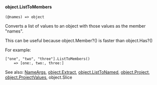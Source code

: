 #### object.ListToMembers

``` suneido
(@names) => object
```

Converts a list of values to an object with those values as the member "names".

This can be useful because object.Member?() is faster than object.Has?()

For example:

``` suneido
["one", "two", "three"].ListToMembers()
    => [one:, two:, three:]
```


See also:
[NameArgs](<../NameArgs.md>),
[object.Extract](<object.Extract.md>),
[object.ListToNamed](<object.ListToNamed.md>),
[object.Project](<object.Project.md>),
[object.ProjectValues](<object.ProjectValues.md>),
object.Slice
